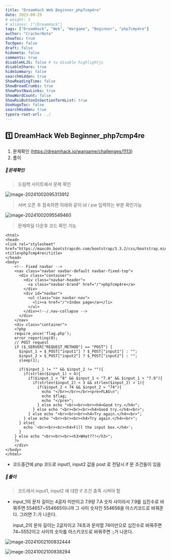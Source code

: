 ```yaml
---
title: "DreamHack Web Beginner_php7cmp4re"
date: 2023-09-25
# weight: 1
# aliases: ["/DreamHack"]
tags: ["DreamHack", "Web", "Wargame", "Beginner", "php7cmp4re"]
author: "CrackerNote"
showToc: true
TocOpen: false
draft: false
hidemeta: false
comments: true
disableHLJS: false # to disable highlightjs
disableShare: true
hideSummary: false
searchHidden: true
ShowReadingTime: false
ShowBreadCrumbs: true
ShowPostNavLinks: true
ShowWordCount: false
ShowRssButtonInSectionTermList: true
UseHugoToc: false
searchHidden: true
typora-root-url: ../
---
```


## 1️⃣ DreamHack Web Beginner_php7cmp4re

1. 문제확인 (https://dreamhack.io/wargame/challenges/1113)
2. 풀이

  

##### 📜**문제확인**

> 드림핵 사이트에서 문제 확인

![image-20241002095313912](/images/DreamHack_Web_Beginner_php7cmp4re/image-20241002095313912.png)

> 서버 오픈 후 접속하면 아래와 같이 id / pw 입력하는 부분 확인가능

![image-20241002095549460](/images/DreamHack_Web_Beginner_php7cmp4re/image-20241002095549460.png)

> 문제파일 다운후 코드 확인 가능

```php+HTML
<html>
<head>
<link rel="stylesheet" href="https://maxcdn.bootstrapcdn.com/bootstrap/3.3.2/css/bootstrap.min.css">
<title>php7cmp4re</title>
</head>
<body>
    <!-- Fixed navbar -->
    <nav class="navbar navbar-default navbar-fixed-top">
      <div class="container">
        <div class="navbar-header">
          <a class="navbar-brand" href="/">php7cmp4re</a>
        </div>
        <div id="navbar">
          <ul class="nav navbar-nav">
            <li><a href="/">Index page</a></li>
          </ul>
        </div><!--/.nav-collapse -->
      </div>
    </nav>
    <div class="container">
    <?php
    require_once('flag.php');
    error_reporting(0);
    // POST request
    if ($_SERVER["REQUEST_METHOD"] == "POST") {
      $input_1 = $_POST["input1"] ? $_POST["input1"] : "";
      $input_2 = $_POST["input2"] ? $_POST["input2"] : "";
      sleep(1);

      if($input_1 != "" && $input_2 != ""){
        if(strlen($input_1) < 4){
          if($input_1 < "8" && $input_1 < "7.A" && $input_1 > "7.9"){
            if(strlen($input_2) < 3 && strlen($input_2) > 1){
              if($input_2 < 74 && $input_2 > "74"){
                echo "</br></br></br><pre>FLAG\n";
                echo $flag;
                echo "</pre>";
              } else echo "<br><br><br><h4>Good try.</h4>";
            } else echo "<br><br><br><h4>Good try.</h4><br>";
          } else echo "<br><br><br><h4>Try again.</h4><br>";
        } else echo "<br><br><br><h4>Try again.</h4><br>";
      } else{
        echo '<br><br><br><h4>Fill the input box.</h4>';
      }
    } else echo "<br><br><br><h3>WHat??!</h3>";
    ?> 
    </div> 
</body>
</html>
```

* 코드중간에 php 코드로 input1, input2 값을 post 로 전달시 if 문 조건들이 있음

  

##### 📜**풀이** 

> 코드에서 input1, input2 에 대한 if 조건 충족 시켜야 함

* input_1의 문자 길이는 4글자 미만이고 7.9랑 7.A 숫자 사이라서 7.9를 십진수로 바꿔주면 554657~554665이니까 그 사이 숫자인 554658을 아스키코드로 바꿔준다. 그러면 7.:가 나온다.
  
  input_2의 문자 길이는 2글자이고 74초과 문자열 74미만으로 십진수로 바꿔주면 74~5552이고 사이의 숫자를 아스키코드로 바꿔주면 :;가 나온다. 

![image-20241002100832444](/images/DreamHack_Web_Beginner_php7cmp4re/image-20241002100832444.png)

![image-20241002100838294](/images/DreamHack_Web_Beginner_php7cmp4re/image-20241002100838294.png)
